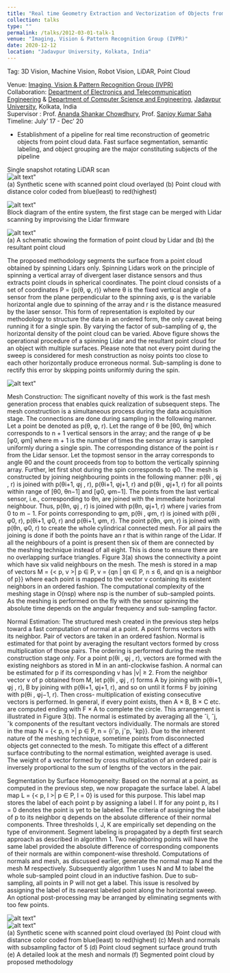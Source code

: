 ```yaml
---
title: "Real time Geometry Extraction and Vectorization of Objects from Point-Cloud Data"
collection: talks
type: ""
permalink: /talks/2012-03-01-talk-1
venue: "Imaging, Vision & Pattern Recognition Group (IVPR)"
date: 2020-12-12
location: "Jadavpur University, Kolkata, India"
---
```

Tag: 3D Vision, Machine Vision, Robot Vision, LiDAR, Point Cloud

  
Venue: [Imaging, Vision & Pattern Recognition Group (IVPR)](https://sites.google.com/site/ivprgroup/home-page-ivpr?authuser=0) <br/>
Collaboration: [Department of Electronics and Telecommunication Engineering](http://www.jaduniv.edu.in/view_department.php?deptid=84) & [Department of Computer Science and Engineering](http://www.jaduniv.edu.in/view_department.php?deptid=59), [Jadavpur University](http://www.jaduniv.edu.in/), Kolkata, India <br/>
Supervisor : Prof. [Ananda Shankar Chowdhury](https://sites.google.com/site/anandachowdhury/), Prof. [Sanjoy Kumar Saha](https://scholar.google.co.in/citations?user=MVooqJUAAAAJ&hl=en) <br/>
Timeline: July’ 17 - Dec’ 20 <br/>
 * Establishment of a pipeline for real time reconstruction of geometric objects from point cloud data. Fast surface segmentation, semantic labeling, and object grouping are the major constituting subjects of the pipeline

Single snapshot rotating LiDAR scan  
 ![alt text](https://github.com/jasorsi13/jasorsi.github.io/blob/master/paper_img/1.PNG?raw=true)" <br/>
 (a) Synthetic scene with scanned point cloud overlayed (b) Point cloud with distance color coded from blue(least) to red(highest)
  
 ![alt text](https://github.com/jasorsi13/jasorsi.github.io/blob/master/paper_img/2a.PNG?raw=true)" <br/>
Block diagram of the entire system, the first stage can be merged with Lidar scanning by improvising the Lidar firmware

 ![alt text](https://github.com/jasorsi13/jasorsi.github.io/blob/master/paper_img/3.PNG?raw=true)" <br/>
 (a) A schematic showing the formation of point cloud by Lidar and (b) the resultant point cloud
 
The proposed methodology segments the surface from a point cloud obtained by spinning Lidars only. Spinning Lidars work on the principle of spinning a vertical array of divergent laser distance sensors and thus extracts point clouds in spherical coordinates. The point cloud consists of a set of coordinates P = {p(θ, φ, r)} where θ is the fixed vertical angle of a sensor from the plane perpendicular to the spinning axis, φ is the variable horizontal angle due to spinning of the array and r is the distance measured by the laser sensor. This form of representation is exploited by our methodology to structure the data in an ordered form, the only caveat being running it for a single spin. By varying the factor of sub-sampling of φ, the horizontal density of the point cloud can be varied. Above figure shows the operational procedure of a spinning Lidar and the resultant point cloud for an object with multiple surfaces. Please note that not every point during the sweep is considered for mesh construction as noisy points too close to each other horizontally produce erroneous normal. Sub-sampling is done to rectify this error by skipping points uniformly during the spin.

 ![alt text](https://github.com/jasorsi13/jasorsi.github.io/blob/master/paper_img/4.PNG?raw=true)" <br/>
 
 Mesh Construction: The significant novelty of this work is the fast mesh generation process that enables quick realization of subsequent steps. The mesh construction is a simultaneous process during the data acquisition stage. The connections are done during sampling in the following manner. Let a point be denoted as p(θ, φ, r). Let the range of θ be [θ0, θn] which corresponds to n + 1 vertical sensors in the array; and the range of φ be [φ0, φm] where m + 1 is the number of times the sensor array is sampled uniformly during a single spin. The corresponding distance of the point is r from the Lidar sensor. Let the topmost sensor in the array corresponds to angle θ0 and the count proceeds from top to bottom the vertically spinning array. Further, let first shot during the spin corresponds to φ0. The mesh is constructed by joining neighbouring points in the following manner: p(θi , φj , r) is joined with p(θi+1, φj , r), p(θi+1, φj+1, r) and p(θi , φj+1, r) for all points within range of [θ0, θn−1] and [φ0, φm−1]. The points from the last vertical sensor, i.e., corresponding to θn, are joined with the immediate horizontal neighbour. Thus, p(θn, φj , r) is joined with p(θn, φj+1, r) where j varies from 0 to m − 1. For points corresponding to φm, p(θi , φm, r) is joined with p(θi , φ0, r), p(θi+1, φ0, r) and p(θi+1, φm, r). The point p(θn, φm, r) is joined with p(θn, φ0, r) to create the whole cylindrical connected mesh. For all pairs the joining is done if both the points have an r that is within range of the Lidar. If all the neighbours of a point is present then six of them are connected by the meshing technique instead of all eight. This is done to ensure there are no overlapping surface triangles. Figure 3(a) shows the connectivity a point which have six valid neighbours on the mesh. The mesh is stored in a map of vectors M = {< p, v >| p ∈ P, v = {qn | qn ∈ P, n ≤ 6, and qn is a neighbor of p}} where each point is mapped to the vector v containing its existent neighbors in an ordered fashion. The computational complexity of the meshing stage in O(nsp) where nsp is the number of sub-sampled points. As the meshing is performed on the fly with the sensor spinning the absolute time depends on the angular frequency and sub-sampling factor.<br/>
 
Normal Estimation: The structured mesh created in the previous step helps toward a fast computation of normal at a point. A point forms vectors with its neighbor. Pair of vectors are taken in an ordered fashion. Normal is estimated for that point by averaging the resultant vectors formed by cross multiplication of those pairs. The ordering is performed during the mesh construction stage only. For a point p(θi , φj , r), vectors are formed with the existing neighbors as stored in M in an anti-clockwise fashion. A normal can be estimated for p if its corresponding v has |v| ≥ 2. From the neighbor vector v of p obtained from M, let p(θi , φj , r) forms A by joining with p(θi+1, φj , r), B by joining with p(θi+1, φj+1, r), and so on until it forms F by joining with p(θi , φj−1, r). Then cross- multiplication of existing consecutive vectors is performed. In general, if every point exists, then A × B, B × C etc. are computed ending with F × A to complete the circle. This arrangement is illustrated in Figure 3(b). The normal is estimated by averaging all the ˆi, ˆj, ˆk components of the resultant vectors individually. The normals are stored in the map N = {< p, n >| p ∈ P, n = {iˆp, jˆp, ˆkp}}. Due to the inherent nature of the meshing technique, sometime points from disconnected objects get connected to the mesh. To mitigate this effect of a different surface contributing to the normal estimation, weighted average is used. The weight of a vector formed by cross multiplication of an ordered pair is inversely proportional to the sum of lengths of the vectors in the pair. <br/>

 Segmentation by Surface Homogeneity: Based on the normal at a point, as computed in the previous step, we now propagate the surface label. A label map L = {< p, l >| p ∈ P, l = 0} is used for this purpose. This label map stores the label of each point p by assigning a label l. If for any point p, its l = 0 denotes the point is yet to be labeled. The criteria of assigning the label of p to its neighbor q depends on the absolute difference of their normal components. Three thresholds I, J, K are empirically set depending on the type of environment. Segment labeling is propagated by a depth first search approach as described in algorithm 1. Two neighboring points will have the same label provided the absolute difference of corresponding components of their normals are within component-wise threshold. Computations of normals and mesh, as discussed earlier, generate the normal map N and the mesh M respectively. Subsequently algorithm 1 uses N and M to label the whole sub-sampled point cloud in an inductive fashion. Due to sub-sampling, all points in P will not get a label. This issue is resolved by assigning the label of its nearest labeled point along the horizontal sweep. An optional post-processing may be arranged by eliminating segments with too few points. 
 
 ![alt text](https://github.com/jasorsi13/jasorsi.github.io/blob/master/paper_img/5.PNG?raw=true)" <br/>
 ![alt text](https://github.com/jasorsi13/jasorsi.github.io/blob/master/paper_img/6.PNG?raw=true)" <br/>
 (a) Synthetic scene with scanned point cloud overlayed (b) Point cloud with distance color coded from blue(least) to red(highest) (c) Mesh and normals with subsampling factor of 5 (d) Point cloud segment surface ground truth (e) A detailed look at the mesh and normals (f) Segmented point cloud by proposed methodology
 
 





 
